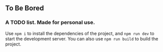 ## To Be Bored
### A TODO list. Made for personal use.

Use `npm i` to install the dependencies of the project, and `npm run dev` to start the development server.
You can also use `npm run build` to build the project.